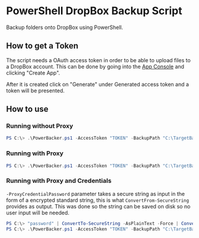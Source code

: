 # PowerShell DropBox Backup Script

Backup folders onto DropBox using PowerShell.

## How to get a Token

The script needs a OAuth access token in order to be able to upload files to a DropBox account. This can be done by going into the [App Console](https://www.dropbox.com/developers/apps) and clicking "Create App". 

After it is created click on "Generate" under Generated access token and a token will be presented.


## How to use

### Running without Proxy

```powershell
PS C:\> .\PowerBacker.ps1 -AccessToken "TOKEN" -BackupPath "C:\TargetBackupLocation" -BackupPrefix "DailyBackup"
```

### Running with Proxy

```powershell
PS C:\> .\PowerBacker.ps1 -AccessToken "TOKEN" -BackupPath "C:\TargetBackupLocation" -BackupPrefix "DailyBackup" -ProxyAddress "http://10.0.0.2:3128"
```

### Running with Proxy and Credentials

```-ProxyCredentialPassword``` parameter takes a secure string as input in the form of a encrypted standard string, this is what ```ConvertFrom-SecureString``` provides as output. This was done so the string can be saved on disk so no user input will be needed.

```powershell
PS C:\> "password" | ConvertTo-SecureString -AsPlainText -Force | ConvertFrom-SecureString | Out-File -FilePath mypassword.txt
PS C:\> .\PowerBacker.ps1 -AccessToken "TOKEN" -BackupPath "C:\TargetBackupLocation" -BackupPrefix "DailyBackup" -ProxyAddress "http://10.0.0.2:3128" -ProxyCredentialUsername "user" -ProxyCredentialPassword (Get-Content -Path .\mypassword.txt)
```
